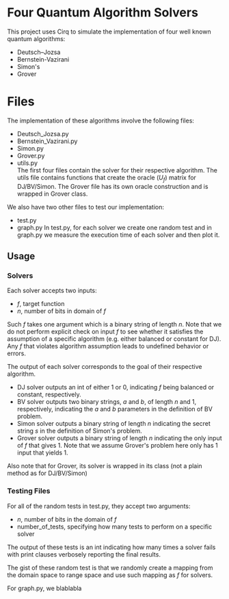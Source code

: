 # Four Quantum Algorithm Solvers  

This project uses Cirq to simulate the implementation of four well known quantum algorithms:  
* Deutsch–Jozsa
* Bernstein-Vazirani
* Simon's
* Grover

# Files  

The implementation of these algorithms involve the following files:  
* Deutsch_Jozsa.py  
* Bernstein_Vazirani.py  
* Simon.py  
* Grover.py  
* utils.py  
The first four files contain the solver for their respective algorithm. The utils file contains functions that create the oracle ($U_f$) matrix for DJ/BV/Simon. The Grover file has its own oracle construction and is wrapped in Grover class.  

We also have two other files to test our implementation:  
* test.py
* graph.py
In test.py, for each solver we create one random test and in graph.py we measure the execution time of each solver and then plot it. 

## Usage  

### Solvers  

Each solver accepts two inputs:  
* $f$, target function  
* $n$, number of bits in domain of $f$  

Such $f$ takes one argument which is a binary string of length $n$. Note that we do not perform explicit check on input $f$ to see whether it satisfies the assumption of a specific algorithm (e.g. either balanced or constant for DJ). Any $f$ that violates algorithm assumption leads to undefined behavior or errors.  

The output of each solver corresponds to the goal of their respective algorithm.  
* DJ solver outputs an int of either 1 or 0, indicating $f$ being balanced or constant, respectively.  
* BV solver outputs two binary strings, $a$ and $b$, of length $n$ and $1$, respectively, indicating the $a$ and $b$ parameters in the definition of BV problem.  
* Simon solver outputs a binary string of length $n$ indicating the secret string $s$ in the definition of Simon's problem.
* Grover solver outputs a binary string of length $n$ indicating the only input of $f$ that gives $1$. Note that we assume Grover's problem here only has $1$ input that yields $1$.  

Also note that for Grover, its solver is wrapped in its class (not a plain method as for DJ/BV/Simon)  

### Testing Files  
For all of the random tests in test.py, they accept two arguments:  
* $n$, number of bits in the domain of $f$  
* number_of_tests, specifying how many tests to perform on a specific solver  

The output of these tests is an int indicating how many times a solver fails with print clauses verbosely reporting the final results.  

The gist of these random test is that we randomly create a mapping from the domain space to range space and use such mapping as $f$ for solvers.  

For graph.py, we blablabla
